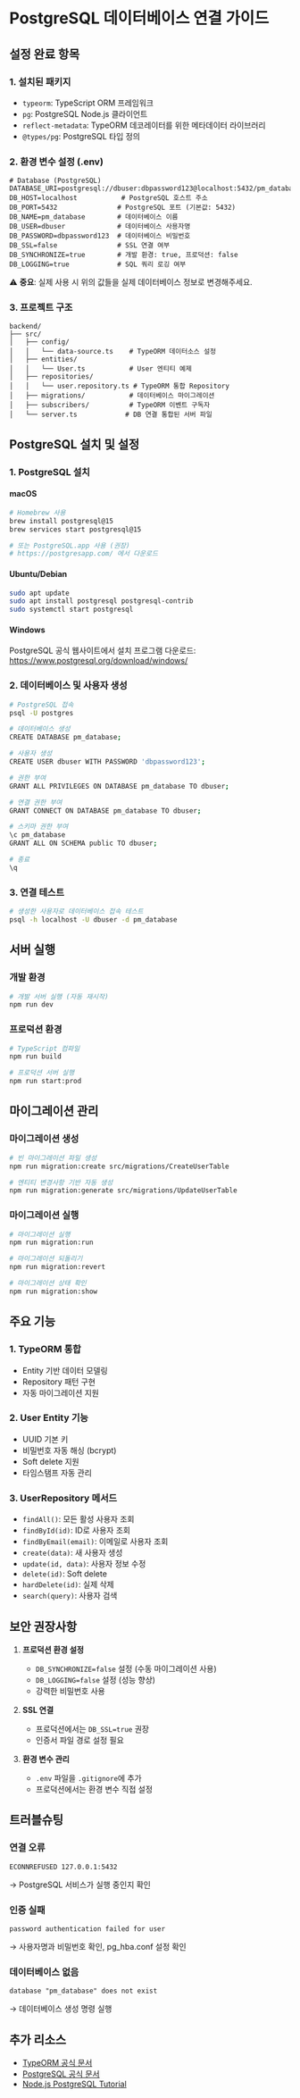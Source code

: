 # PostgreSQL 데이터베이스 연결 가이드

## 설정 완료 항목

### 1. 설치된 패키지
- `typeorm`: TypeScript ORM 프레임워크
- `pg`: PostgreSQL Node.js 클라이언트
- `reflect-metadata`: TypeORM 데코레이터를 위한 메타데이터 라이브러리
- `@types/pg`: PostgreSQL 타입 정의

### 2. 환경 변수 설정 (.env)
```env
# Database (PostgreSQL)
DATABASE_URI=postgresql://dbuser:dbpassword123@localhost:5432/pm_database
DB_HOST=localhost           # PostgreSQL 호스트 주소
DB_PORT=5432               # PostgreSQL 포트 (기본값: 5432)
DB_NAME=pm_database        # 데이터베이스 이름
DB_USER=dbuser             # 데이터베이스 사용자명
DB_PASSWORD=dbpassword123  # 데이터베이스 비밀번호
DB_SSL=false               # SSL 연결 여부
DB_SYNCHRONIZE=true        # 개발 환경: true, 프로덕션: false
DB_LOGGING=true            # SQL 쿼리 로깅 여부
```

⚠️ **중요**: 실제 사용 시 위의 값들을 실제 데이터베이스 정보로 변경해주세요.

### 3. 프로젝트 구조
```
backend/
├── src/
│   ├── config/
│   │   └── data-source.ts    # TypeORM 데이터소스 설정
│   ├── entities/
│   │   └── User.ts           # User 엔티티 예제
│   ├── repositories/
│   │   └── user.repository.ts # TypeORM 통합 Repository
│   ├── migrations/           # 데이터베이스 마이그레이션
│   ├── subscribers/          # TypeORM 이벤트 구독자
│   └── server.ts            # DB 연결 통합된 서버 파일
```

## PostgreSQL 설치 및 설정

### 1. PostgreSQL 설치

#### macOS
```bash
# Homebrew 사용
brew install postgresql@15
brew services start postgresql@15

# 또는 PostgreSQL.app 사용 (권장)
# https://postgresapp.com/ 에서 다운로드
```

#### Ubuntu/Debian
```bash
sudo apt update
sudo apt install postgresql postgresql-contrib
sudo systemctl start postgresql
```

#### Windows
PostgreSQL 공식 웹사이트에서 설치 프로그램 다운로드:
https://www.postgresql.org/download/windows/

### 2. 데이터베이스 및 사용자 생성

```bash
# PostgreSQL 접속
psql -U postgres

# 데이터베이스 생성
CREATE DATABASE pm_database;

# 사용자 생성
CREATE USER dbuser WITH PASSWORD 'dbpassword123';

# 권한 부여
GRANT ALL PRIVILEGES ON DATABASE pm_database TO dbuser;

# 연결 권한 부여
GRANT CONNECT ON DATABASE pm_database TO dbuser;

# 스키마 권한 부여
\c pm_database
GRANT ALL ON SCHEMA public TO dbuser;

# 종료
\q
```

### 3. 연결 테스트

```bash
# 생성한 사용자로 데이터베이스 접속 테스트
psql -h localhost -U dbuser -d pm_database
```

## 서버 실행

### 개발 환경
```bash
# 개발 서버 실행 (자동 재시작)
npm run dev
```

### 프로덕션 환경
```bash
# TypeScript 컴파일
npm run build

# 프로덕션 서버 실행
npm run start:prod
```

## 마이그레이션 관리

### 마이그레이션 생성
```bash
# 빈 마이그레이션 파일 생성
npm run migration:create src/migrations/CreateUserTable

# 엔티티 변경사항 기반 자동 생성
npm run migration:generate src/migrations/UpdateUserTable
```

### 마이그레이션 실행
```bash
# 마이그레이션 실행
npm run migration:run

# 마이그레이션 되돌리기
npm run migration:revert

# 마이그레이션 상태 확인
npm run migration:show
```

## 주요 기능

### 1. TypeORM 통합
- Entity 기반 데이터 모델링
- Repository 패턴 구현
- 자동 마이그레이션 지원

### 2. User Entity 기능
- UUID 기본 키
- 비밀번호 자동 해싱 (bcrypt)
- Soft delete 지원
- 타임스탬프 자동 관리

### 3. UserRepository 메서드
- `findAll()`: 모든 활성 사용자 조회
- `findById(id)`: ID로 사용자 조회
- `findByEmail(email)`: 이메일로 사용자 조회
- `create(data)`: 새 사용자 생성
- `update(id, data)`: 사용자 정보 수정
- `delete(id)`: Soft delete
- `hardDelete(id)`: 실제 삭제
- `search(query)`: 사용자 검색

## 보안 권장사항

1. **프로덕션 환경 설정**
   - `DB_SYNCHRONIZE=false` 설정 (수동 마이그레이션 사용)
   - `DB_LOGGING=false` 설정 (성능 향상)
   - 강력한 비밀번호 사용

2. **SSL 연결**
   - 프로덕션에서는 `DB_SSL=true` 권장
   - 인증서 파일 경로 설정 필요

3. **환경 변수 관리**
   - `.env` 파일을 `.gitignore`에 추가
   - 프로덕션에서는 환경 변수 직접 설정

## 트러블슈팅

### 연결 오류
```
ECONNREFUSED 127.0.0.1:5432
```
→ PostgreSQL 서비스가 실행 중인지 확인

### 인증 실패
```
password authentication failed for user
```
→ 사용자명과 비밀번호 확인, pg_hba.conf 설정 확인

### 데이터베이스 없음
```
database "pm_database" does not exist
```
→ 데이터베이스 생성 명령 실행

## 추가 리소스
- [TypeORM 공식 문서](https://typeorm.io/)
- [PostgreSQL 공식 문서](https://www.postgresql.org/docs/)
- [Node.js PostgreSQL Tutorial](https://node-postgres.com/)